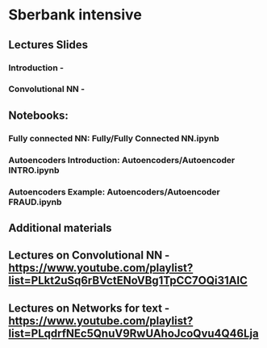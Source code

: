 # Sberbank intensive

## Lectures Slides
### Introduction - 
### Convolutional NN - 

## Notebooks:
### Fully connected NN: Fully/Fully Connected NN.ipynb
### Autoencoders Introduction: Autoencoders/Autoencoder INTRO.ipynb 
### Autoencoders Example: Autoencoders/Autoencoder FRAUD.ipynb 

## Additional materials
## Lectures on Convolutional NN - https://www.youtube.com/playlist?list=PLkt2uSq6rBVctENoVBg1TpCC7OQi31AlC
## Lectures on Networks for text - https://www.youtube.com/playlist?list=PLqdrfNEc5QnuV9RwUAhoJcoQvu4Q46Lja
